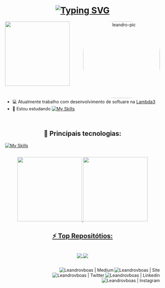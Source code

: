 

<div >
    <h1 align="center">
       <a href="https://git.io/typing-svg">
        <img src="https://readme-typing-svg.herokuapp.com/?center=true&vCenter=true&color=fff&lines=Olá,%20+me+chamo+Leandro+Vilas+boas;Seja+muito+bem+vindo!+:P" alt="Typing SVG">
      </a>
    </h1>  
</div>

<div align="center">
    <img align="left" src="https://media.giphy.com/media/cIn5fTcjnKhStIeAef/giphy.gif" height="210em">
    <img align="right" alt="leandro-pic" height="250" style="border-radius: 100px;" src="https://www.leandrovboas.com.br/leandro.png">
</div>

</br></br></br></br></br></br></br></br></br></br></br></br></br></br>

- 💻 Atualmente trabalho com desenvolvimento de softuare na [Lambda3](https://www.lambda3.com.br/)
- 📘 Estou estudando [![My Skills](https://skillicons.dev/icons?i=aws,go&perline=3)](https://skillicons.dev)


</br>

<h2 align="center">🚀 Principais tecnologias:</h2>

[![My Skills](https://skillicons.dev/icons?i=cs,dotnet,nodejs,nestjs,nextjs,react,js,ts,css,html,vscode,visualstudio,docker,git,kubernetes,aws,azure)](https://skillicons.dev)
</div>
  

##

<div align="center">
  <a href="https://github.com/leandrovboas">
  <img height="210em" src="https://github-readme-stats.vercel.app/api/top-langs/?username=leandrovboas&layout=compact&langs_count=7&theme=tokyonight"/>
  <img height="210em" src="https://github-readme-stats.vercel.app/api/top-langs/?username=leandrovboas&theme=tokyonight"/>
</div>
  
##
  
  <h2 align="center">⚡ Top Repositótios:</h2>
  </br>

<div align="center">
<a href="https://github.com/leandrovboas/portifolio">
  <img align="center" src="https://github-readme-stats.vercel.app/api/pin/?username=leandrovboas&repo=portifolio&theme=tokyonight&show_owner=true" />
</a>
<a href="https://github.com/leandrovboas/anuraghazra.github.io">
  <img align="center" src="https://github-readme-stats.vercel.app/api/pin/?username=leandrovboas&repo=cli_github_2.0&theme=tokyonight&show_owner=true" />
</a>
</div>
  
##  


<a href="https://leandrovboas.com.br">
  <img align="right" alt="Leandrovboas | Site" src="https://img.shields.io/badge/leadnrovboas-site-blue?style=flat" />
</a>
<a href="https://medium.com/@leandrovboas">
  <img align="right" alt="Leandrovboas | Medium" src="https://img.shields.io/badge/Medium-12100E?style=for-the-badge&logo=medium&logoColor=white" />
</a>
<a href="https://br.linkedin.com/in/leandro-vilas-boas-55403b2b">
  <img align="right" alt="Leandrovboas | Linkedin" src="https://img.shields.io/badge/LinkedIn-0077B5?style=for-the-badge&logo=linkedin&logoColor=white" />
</a>
<a href="https://twitter.com/leandrovboas">
  <img align="right" alt="Leandrovboas | Twitter" src="https://img.shields.io/badge/Twitter-1DA1F2?style=for-the-badge&logo=twitter&logoColor=white" />
</a>
<a href="https://www.instagram.com/leandrovboas/">
  <img align="right" alt="Leandrovboas | Instagram" src="https://img.shields.io/badge/Instagram-E4405F?style=for-the-badge&logo=instagram&logoColor=white" />
</a>
  
 
  
